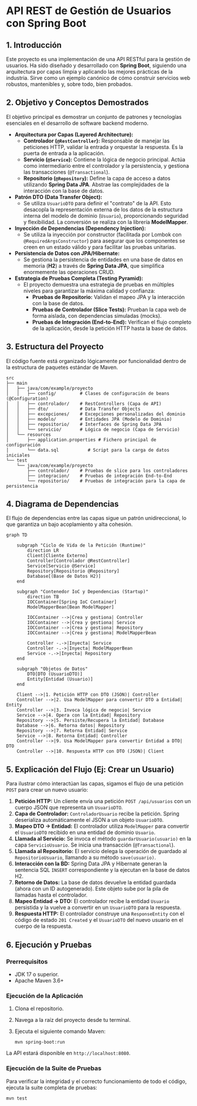 # **API REST de Gestión de Usuarios con Spring Boot**

## **1. Introducción**

Este proyecto es una implementación de una API RESTful para la gestión de usuarios. Ha sido diseñado y desarrollado con **Spring Boot**, siguiendo una arquitectura por capas limpia y aplicando las mejores prácticas de la industria. Sirve como un ejemplo canónico de cómo construir servicios web robustos, mantenibles y, sobre todo, bien probados.

## **2. Objetivo y Conceptos Demostrados**

El objetivo principal es demostrar un conjunto de patrones y tecnologías esenciales en el desarrollo de software backend moderno.

- **Arquitectura por Capas (Layered Architecture):**
    - **Controlador (`@RestController`):** Responsable de manejar las peticiones HTTP, validar la entrada y orquestar la respuesta. Es la puerta de entrada a la aplicación.
    - **Servicio (`@Service`):** Contiene la lógica de negocio principal. Actúa como intermediario entre el controlador y la persistencia, y gestiona las transacciones (`@Transactional`).
    - **Repositorio (`@Repository`):** Define la capa de acceso a datos utilizando **Spring Data JPA**. Abstrae las complejidades de la interacción con la base de datos.
- **Patrón DTO (Data Transfer Object):**
    - Se utiliza `UsuarioDTO` para definir el "contrato" de la API. Esto desacopla la representación externa de los datos de la estructura interna del modelo de dominio (`Usuario`), proporcionando seguridad y flexibilidad. La conversión se realiza con la librería **ModelMapper**.
- **Inyección de Dependencias (Dependency Injection):**
    - Se utiliza la inyección por constructor (facilitada por Lombok con `@RequiredArgsConstructor`) para asegurar que los componentes se creen en un estado válido y para facilitar las pruebas unitarias.
- **Persistencia de Datos con JPA/Hibernate:**
    - Se gestiona la persistencia de entidades en una base de datos en memoria (**H2**) a través de **Spring Data JPA**, que simplifica enormemente las operaciones CRUD.
- **Estrategia de Pruebas Completa (Testing Pyramid):**
    - El proyecto demuestra una estrategia de pruebas en múltiples niveles para garantizar la máxima calidad y confianza:
        - **Pruebas de Repositorio:** Validan el mapeo JPA y la interacción con la base de datos.
        - **Pruebas de Controlador (Slice Tests):** Prueban la capa web de forma aislada, con dependencias simuladas (mocks).
        - **Pruebas de Integración (End-to-End):** Verifican el flujo completo de la aplicación, desde la petición HTTP hasta la base de datos.

## **3. Estructura del Proyecto**

El código fuente está organizado lógicamente por funcionalidad dentro de la estructura de paquetes estándar de Maven.

```
src
├── main
│   ├── java/com/example/proyecto
│   │   ├── config/         # Clases de configuración de beans (@Configuration)
│   │   ├── controlador/    # RestControllers (Capa de API)
│   │   ├── dto/            # Data Transfer Objects
│   │   ├── excepciones/    # Excepciones personalizadas del dominio
│   │   ├── modelo/         # Entidades JPA (Modelo de Dominio)
│   │   ├── repositorio/    # Interfaces de Spring Data JPA
│   │   └── servicio/       # Lógica de negocio (Capa de Servicio)
│   └── resources
│       ├── application.properties # Fichero principal de configuración
│       └── data.sql           # Script para la carga de datos iniciales
└── test
    └── java/com/example/proyecto
        ├── controlador/    # Pruebas de slice para los controladores
        ├── integracion/    # Pruebas de integración End-to-End
        └── repositorio/    # Pruebas de integración para la capa de persistencia

```

## **4. Diagrama de Dependencias**

El flujo de dependencias entre las capas sigue un patrón unidireccional, lo que garantiza un bajo acoplamiento y alta cohesión.

```mermaid
graph TD

    subgraph "Ciclo de Vida de la Petición (Runtime)"
        direction LR
        Client[Cliente Externo]
        Controller[Controlador @RestController]
        Service[Servicio @Service]
        Repository[Repositorio @Repository]
        Database[(Base de Datos H2)]
    end

    subgraph "Contenedor IoC y Dependencias (Startup)"
        direction TB
        IOCContainer[Spring IoC Container]
        ModelMapperBean[Bean ModelMapper]
        
        IOCContainer -->|Crea y gestiona| Controller
        IOCContainer -->|Crea y gestiona| Service
        IOCContainer -->|Crea y gestiona| Repository
        IOCContainer -->|Crea y gestiona| ModelMapperBean

        Controller -.->|Inyecta| Service
        Controller -.->|Inyecta| ModelMapperBean
        Service -.->|Inyecta| Repository
    end

    subgraph "Objetos de Datos"
        DTO[DTO (UsuarioDTO)]
        Entity[Entidad (Usuario)]
    end

    Client -->|1. Petición HTTP con DTO (JSON)| Controller
    Controller -->|2. Usa ModelMapper para convertir DTO a Entidad| Entity
    Controller -->|3. Invoca lógica de negocio| Service
    Service -->|4. Opera con la Entidad| Repository
    Repository -->|5. Persiste/Recupera la Entidad| Database
    Database -->|6. Retorna datos| Repository
    Repository -->|7. Retorna Entidad| Service
    Service -->|8. Retorna Entidad| Controller
    Controller -->|9. Usa ModelMapper para convertir Entidad a DTO| DTO
    Controller -->|10. Respuesta HTTP con DTO (JSON)| Client
```

## **5. Explicación del Flujo (Ej: Crear un Usuario)**

Para ilustrar cómo interactúan las capas, sigamos el flujo de una petición `POST` para crear un nuevo usuario:

1. **Petición HTTP:** Un cliente envía una petición `POST /api/usuarios` con un cuerpo JSON que representa un `UsuarioDTO`.
2. **Capa de Controlador:** `ControladorUsuario` recibe la petición. Spring deserializa automáticamente el JSON a un objeto `UsuarioDTO`.
3. **Mapeo DTO -> Entidad:** El controlador utiliza `ModelMapper` para convertir el `UsuarioDTO` recibido en una entidad de dominio `Usuario`.
4. **Llamada al Servicio:** Se invoca el método `guardarUsuario(usuario)` en la capa `ServicioUsuario`. Se inicia una transacción (`@Transactional`).
5. **Llamada al Repositorio:** El servicio delega la operación de guardado al `RepositorioUsuario`, llamando a su método `save(usuario)`.
6. **Interacción con la BD:** Spring Data JPA y Hibernate generan la sentencia SQL `INSERT` correspondiente y la ejecutan en la base de datos H2.
7. **Retorno de Datos:** La base de datos devuelve la entidad guardada (ahora con un ID autogenerado). Este objeto sube por la pila de llamadas hasta el controlador.
8. **Mapeo Entidad -> DTO:** El controlador recibe la entidad `Usuario` persistida y la vuelve a convertir en un `UsuarioDTO` para la respuesta.
9. **Respuesta HTTP:** El controlador construye una `ResponseEntity` con el código de estado `201 Created` y el `UsuarioDTO` del nuevo usuario en el cuerpo de la respuesta.

## **6. Ejecución y Pruebas**

### **Prerrequisitos**

- JDK 17 o superior.
- Apache Maven 3.6+

### **Ejecución de la Aplicación**

1. Clona el repositorio.
2. Navega a la raíz del proyecto desde tu terminal.
3. Ejecuta el siguiente comando Maven:

    ```
    mvn spring-boot:run
    
    ```


La API estará disponible en `http://localhost:8080`.

### **Ejecución de la Suite de Pruebas**

Para verificar la integridad y el correcto funcionamiento de todo el código, ejecuta la suite completa de pruebas:

```
mvn test

```